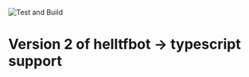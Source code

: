 ![Test and Build](https://github.com/helltf/helltfbot-v2/actions/workflows/build-test.yml/badge.svg)

# Version 2 of helltfbot -> typescript support